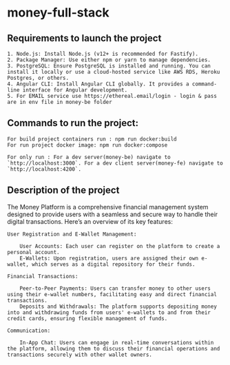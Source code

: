 # money-full-stack

## Requirements to launch the project

    1. Node.js: Install Node.js (v12+ is recommended for Fastify).
    2. Package Manager: Use either npm or yarn to manage dependencies.
    3. PostgreSQL: Ensure PostgreSQL is installed and running. You can install it locally or use a cloud-hosted service like AWS RDS, Heroku Postgres, or others.
    4. Angular CLI: Install Angular CLI globally. It provides a command-line interface for Angular development.
    5. For EMAIL service use https://ethereal.email/login - login & pass are in env file in money-be folder

## Commands to run the project:

    For build project containers run : npm run docker:build
    For run project docker image: npm run docker:compose

    For only run : For a dev server(money-be) navigate to `http://localhost:3000`. For a dev client server(money-fe) navigate to `http://localhost:4200`.

## Description of the project

The Money Platform is a comprehensive financial management system designed to provide users with a seamless and secure way to handle their digital transactions. Here’s an overview of its key features:

    User Registration and E-Wallet Management:

        User Accounts: Each user can register on the platform to create a personal account.
        E-Wallets: Upon registration, users are assigned their own e-wallet, which serves as a digital repository for their funds.

    Financial Transactions:

        Peer-to-Peer Payments: Users can transfer money to other users using their e-wallet numbers, facilitating easy and direct financial transactions.
        Deposits and Withdrawals: The platform supports depositing money into and withdrawing funds from users' e-wallets to and from their credit cards, ensuring flexible management of funds.

    Communication:

        In-App Chat: Users can engage in real-time conversations within the platform, allowing them to discuss their financial operations and transactions securely with other wallet owners.
